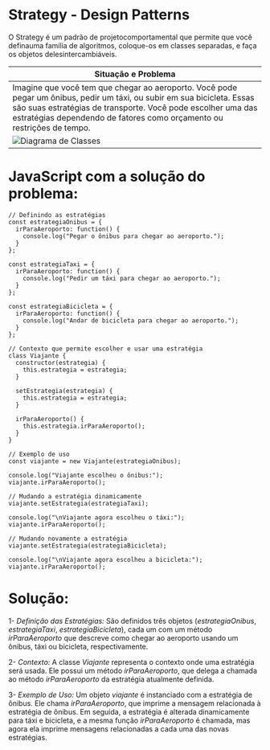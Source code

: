 # Strategy - Design Patterns

 O Strategy é um padrão de projetocomportamental que permite que você definauma família de algoritmos, coloque-os em classes separadas, e faça os objetos delesintercambiáveis.



|Situação e Problema|
|-|
| Imagine que você tem que chegar ao aeroporto. Você pode pegar um ônibus, pedir um táxi, ou subir em sua bicicleta. Essas são suas estratégias de transporte. Você pode escolher uma das estratégias dependendo de fatores como orçamento ou restrições de tempo.
|![Diagrama de Classes](https://github.com/avilagabriella/Strategy/assets/140626679/92dcebf4-dc8b-44b3-a07e-909f94b0e745)|



# JavaScript com a solução do problema: 
```
// Definindo as estratégias
const estrategiaOnibus = {
  irParaAeroporto: function() {
    console.log("Pegar o ônibus para chegar ao aeroporto.");
  }
};

const estrategiaTaxi = {
  irParaAeroporto: function() {
    console.log("Pedir um táxi para chegar ao aeroporto.");
  }
};

const estrategiaBicicleta = {
  irParaAeroporto: function() {
    console.log("Andar de bicicleta para chegar ao aeroporto.");
  }
};

// Contexto que permite escolher e usar uma estratégia
class Viajante {
  constructor(estrategia) {
    this.estrategia = estrategia;
  }

  setEstrategia(estrategia) {
    this.estrategia = estrategia;
  }

  irParaAeroporto() {
    this.estrategia.irParaAeroporto();
  }
}

// Exemplo de uso
const viajante = new Viajante(estrategiaOnibus);

console.log("Viajante escolheu o ônibus:");
viajante.irParaAeroporto();

// Mudando a estratégia dinamicamente
viajante.setEstrategia(estrategiaTaxi);

console.log("\nViajante agora escolheu o táxi:");
viajante.irParaAeroporto();

// Mudando novamente a estratégia
viajante.setEstrategia(estrategiaBicicleta);

console.log("\nViajante agora escolheu a bicicleta:");
viajante.irParaAeroporto();
```

# Solução:

1- *Definição das Estratégias:* São definidos três objetos (*estrategiaOnibus*, *estrategiaTaxi*, *estrategiaBicicleta*), cada um com um método *irParaAeroporto* que descreve como chegar ao aeroporto usando um ônibus, táxi ou bicicleta, respectivamente.

2- *Contexto:* A classe *Viajante* representa o contexto onde uma estratégia será usada. Ele possui um método *irParaAeroporto*, que delega a chamada ao método *irParaAeroporto* da estratégia atualmente definida.

3- *Exemplo de Uso:* Um objeto *viajante* é instanciado com a estratégia de ônibus. Ele chama *irParaAeroporto*, que imprime a mensagem relacionada à estratégia de ônibus. Em seguida, a estratégia é alterada dinamicamente para táxi e bicicleta, e a mesma função *irParaAeroporto* é chamada, mas agora ela imprime mensagens relacionadas a cada uma das novas estratégias.
